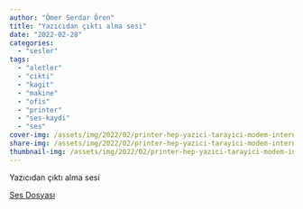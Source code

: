 ```yaml
---
author: "Ömer Serdar Ören"
title: "Yazıcıdan çıktı alma sesi"
date: "2022-02-28"
categories: 
  - "sesler"
tags: 
  - "aletler"
  - "cikti"
  - "kagit"
  - "makine"
  - "ofis"
  - "printer"
  - "ses-kaydi"
  - "ses"
cover-img: /assets/img/2022/02/printer-hep-yazici-tarayici-modem-internet-fotokopi.jpeg
share-img: /assets/img/2022/02/printer-hep-yazici-tarayici-modem-internet-fotokopi.jpeg
thumbnail-img: /assets/img/2022/02/printer-hep-yazici-tarayici-modem-internet-fotokopi.jpeg
---
```


Yazıcıdan çıktı alma sesi

[Ses Dosyası](/assets/sounds/2022/02/yazicidan-cikti-alma-sesi.mp3)

